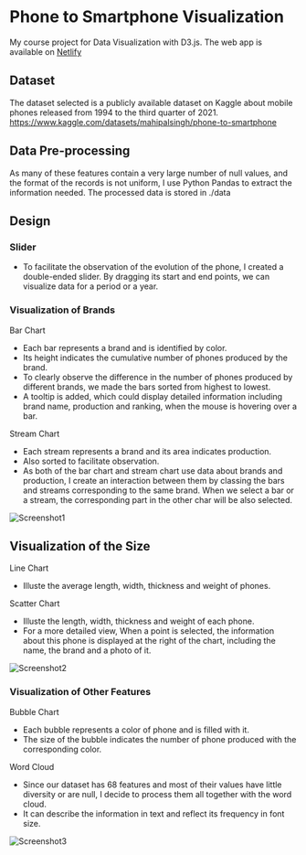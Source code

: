 # Phone to Smartphone Visualization
My course project for Data Visualization with D3.js. The web app is available on [Netlify](https://6409b6a2746b6c0008ad908f--phone-to-smartphone.netlify.app/)

## Dataset
The dataset selected is a publicly available dataset on Kaggle about mobile phones
released from 1994 to the third quarter of 2021. https://www.kaggle.com/datasets/mahipalsingh/phone-to-smartphone

## Data Pre-processing
As many of these features contain a very large number of null values, and the format of the records is not uniform, I use Python Pandas to extract the information needed. The processed data is stored in ./data

## Design

### Slider
- To facilitate the observation of the evolution of the phone, I created a double-ended slider. By dragging its start and end points, we can visualize data for a period or a year.

### Visualization of Brands
Bar Chart
- Each bar represents a brand and is identified by color. 
- Its height indicates the cumulative number of phones produced by the brand. 
- To clearly observe the difference in the number of phones produced by different brands, we made the bars sorted from highest to lowest. 
- A tooltip is added, which could display detailed information including brand name, production and ranking, when the mouse is hovering over a bar.

Stream Chart
- Each stream represents a brand and its area indicates production. 
- Also sorted to facilitate observation.
- As both of the bar chart and stream chart use data about brands and production, I create an interaction between them by classing the bars and streams corresponding to the same brand. When we select a bar or a stream, the corresponding part in the other char will be also selected.

![Screenshot1](https://user-images.githubusercontent.com/64955334/220603338-64db2d72-24e0-4240-ac78-4d468b486e59.jpg)

## Visualization of the Size
Line Chart
- Illuste the average length, width, thickness and weight of phones.

Scatter Chart
- Illuste the length, width, thickness and weight of each phone.
- For a more detailed view, When a point is selected, the information about this phone is displayed at the right of the chart, including the name, the brand and a photo of it.

![Screenshot2](https://user-images.githubusercontent.com/64955334/220603359-d2686323-3347-4578-89a5-2991e9871d62.jpg)

### Visualization of Other Features
Bubble Chart
-  Each bubble represents a color of phone and is filled with it. 
-  The size of the bubble indicates the number of phone produced with the corresponding color.

Word Cloud
- Since our dataset has 68 features and most of their values have little diversity or are null, I decide to process them all together with the word cloud.
- It can describe the information in text and reflect its frequency in font size.

![Screenshot3](https://user-images.githubusercontent.com/64955334/220603381-b0c6d7db-3eb4-48c8-8238-f8347b6e8c7b.jpg)
